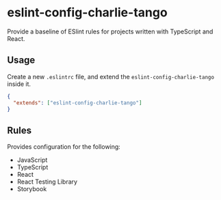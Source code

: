 # eslint-config-charlie-tango

Provide a baseline of ESlint rules for projects written with TypeScript and React.

## Usage
Create a new `.eslintrc` file, and extend the `eslint-config-charlie-tango` inside it. 

```json
{
  "extends": ["eslint-config-charlie-tango"]
}
```

## Rules

Provides configuration for the following:

* JavaScript
* TypeScript
* React
* React Testing Library
* Storybook
